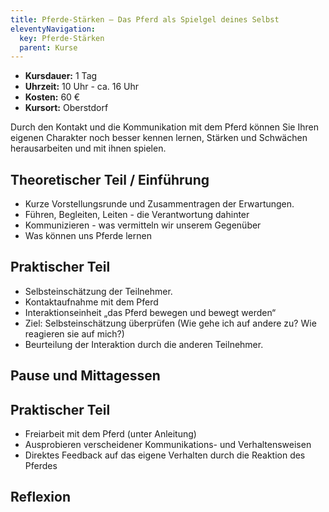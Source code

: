 ```yaml
---
title: Pferde-Stärken — Das Pferd als Spielgel deines Selbst
eleventyNavigation:
  key: Pferde-Stärken
  parent: Kurse
---
```



*  **Kursdauer:** 1 Tag
*  **Uhrzeit:** 10 Uhr - ca. 16 Uhr
*  **Kosten:** 60 €
*  **Kursort:** Oberstdorf
    
Durch den Kontakt und die Kommunikation mit dem Pferd können Sie Ihren eigenen Charakter noch besser kennen lernen, Stärken und Schwächen herausarbeiten und mit ihnen spielen.


## Theoretischer Teil / Einführung

*  Kurze Vorstellungsrunde und Zusammentragen der Erwartungen.
*  Führen, Begleiten, Leiten - die Verantwortung dahinter
*  Kommunizieren - was vermitteln wir unserem Gegenüber
*  Was können uns Pferde lernen


## Praktischer Teil

*  Selbsteinschätzung der Teilnehmer.
*  Kontaktaufnahme mit dem Pferd
*  Interaktionseinheit „das Pferd bewegen und bewegt werden“
*  Ziel: Selbsteinschätzung überprüfen (Wie gehe ich auf andere zu? Wie reagieren sie auf mich?)
*  Beurteilung der Interaktion durch die anderen Teilnehmer.


## Pause und Mittagessen


## Praktischer Teil

*  Freiarbeit mit dem Pferd (unter Anleitung)
*  Ausprobieren verscheidener Kommunikations- und Verhaltensweisen
*  Direktes Feedback auf das eigene Verhalten durch die Reaktion des Pferdes


## Reflexion


